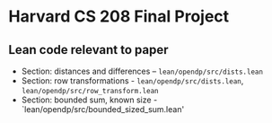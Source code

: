 # Harvard CS 208 Final Project

## Lean code relevant to paper
* Section: distances and differences – `lean/opendp/src/dists.lean`
* Section: row transformations - `lean/opendp/src/dists.lean`, `lean/opendp/src/row_transform.lean`
* Section: bounded sum, known size - `lean/opendp/src/bounded_sized_sum.lean'
